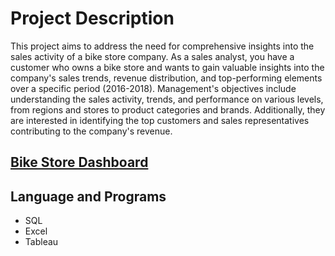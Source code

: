 # Project Description 
This project aims to address the need for comprehensive insights into the sales activity of a bike store company. As a sales analyst, you have a customer who owns a bike store and wants to gain valuable insights into the company's sales trends, revenue distribution, and top-performing elements over a specific period (2016-2018). Management's objectives include understanding the sales activity, trends, and performance on various levels, from regions and stores to product categories and brands. Additionally, they are interested in identifying the top customers and sales representatives contributing to the company's revenue.

## [Bike Store Dashboard](https://www.google.com](https://public.tableau.com/app/profile/trey.pallace/viz/BikeStoresDashboard_16911707857440/Dashboard1)https://public.tableau.com/app/profile/trey.pallace/viz/BikeStoresDashboard_16911707857440/Dashboard1)


## Language and Programs 
* SQL 
* Excel 
* Tableau 

